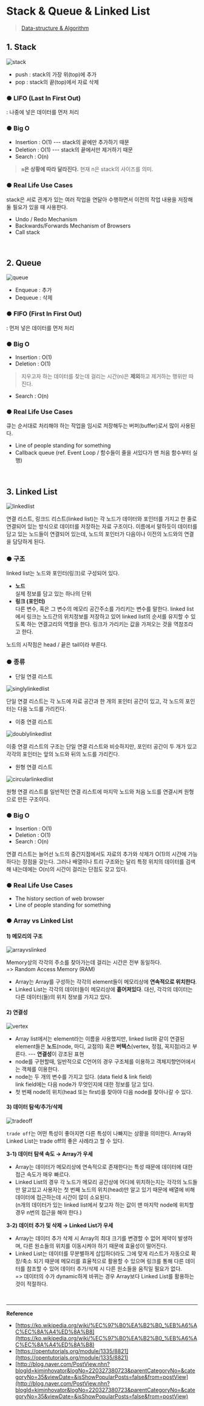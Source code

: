 # Stack & Queue & Linked List

> [Data-structure & Algorithm](https://wayhome25.github.io/cs/2017/04/17/cs-18/)

## 1. Stack

![stack](https://user-images.githubusercontent.com/42695954/60786321-1bc90700-a191-11e9-98ad-dda2eb422cc0.PNG)

* push : stack의 가장 위(top)에 추가
* pop : stack의 끝(top)에서 자료 삭제

### ● LIFO (Last In First Out)
: 나중에 넣은 데이터를 먼저 처리

### ● Big O
- Insertion : O(1)  ---  stack의 끝에만 추가하기 때문 
- Deletion : O(1)  ---  stack의 끝에서만 제거하기 때문
- Search : O(n)
> **`n`은 상황에 따라 달라진다.** 현재 n은 stack의 사이즈를 의미.

### ● Real Life Use Cases

stack은 서로 관계가 있는 여러 작업을 연달아 수행하면서 이전의 작업 내용을 저장해 둘 필요가 있을 때 사용한다.

- Undo / Redo Mechanism
- Backwards/Forwards Mechanism of Browsers
- Call stack

&nbsp; 

## 2. Queue

![queue](https://user-images.githubusercontent.com/42695954/60787353-82035900-a194-11e9-8e91-4368f7e8731d.PNG)

* Enqueue : 추가
* Dequeue : 삭제

### ● FIFO (First In First Out)
: 먼저 넣은 데이터를 먼저 처리

### ● Big O
- Insertion : O(1)
- Deletion : O(1) 
> 지우고자 하는 데이터를 찾는데 걸리는 시간(n)은 **제외**하고 제거하는 행위만 따진다.
- Search : O(n)

### ● Real Life Use Cases

큐는 순서대로 처리해야 하는 작업을 임시로 저장해두는 버퍼(buffer)로서 많이 사용된다.

- Line of people standing for something
- Callback queue (ref. Event Loop / 함수들이 줄을 서있다가 맨 처음 함수부터 실행)

&nbsp; 

## 3. Linked List

![linkedlist](https://user-images.githubusercontent.com/42695954/60786342-34d1b800-a191-11e9-80bb-5c973b3496fb.PNG)

연결 리스트, 링크드 리스트(linked list)는 각 노드가 데이터와 포인터를 가지고 한 줄로 연결되어 있는 방식으로 데이터를 저장하는 자료 구조이다. 이름에서 말하듯이 데이터를 담고 있는 노드들이 연결되어 있는데, 노드의 포인터가 다음이나 이전의 노드와의 연결을 담당하게 된다.

### ● 구조
linked list는 노드와 포인터(링크)로 구성되어 있다.  
- **노드**  
실제 정보를 담고 있는 하나의 단위
- **링크 (포인터)**  
다른 변수, 혹은 그 변수의 메모리 공간주소를 가리키는 변수를 말한다. linked list에서 링크는 노드간의 위치정보를 저장하고 있어 linked list의 순서를 유지할 수 있도록 하는 연결고리의 역할을 한다. 링크가 가리키는 값을 가져오는 것을 역참조라고 한다.  

노드의 시작점은 head / 끝은 tail이라 부른다.

### ● 종류
* 단일 연결 리스트  

![singlylinkedlist](https://user-images.githubusercontent.com/42695954/60786362-4915b500-a191-11e9-9ac6-74b8e7c5213d.PNG)

단일 연결 리스트는 각 노드에 자료 공간과 한 개의 포인터 공간이 있고, 각 노드의 포인터는 다음 노드를 가리킨다.

* 이중 연결 리스트  

![doublylinkedlist](https://user-images.githubusercontent.com/42695954/60786378-5632a400-a191-11e9-84ee-1825feb22e02.PNG)

이중 연결 리스트의 구조는 단일 연결 리스트와 비슷하지만, 포인터 공간이 두 개가 있고 각각의 포인터는 앞의 노드와 뒤의 노드를 가리킨다.

* 원형 연결 리스트  

![circularlinkedlist](https://user-images.githubusercontent.com/42695954/60786394-634f9300-a191-11e9-8ec6-60862bdbab21.PNG)

원형 연결 리스트를 일반적인 연결 리스트에 마지막 노드와 처음 노드를 연결시켜 원형으로 만든 구조이다.

### ● Big O
- Insertion : O(1)
- Deletion : O(1)
- Search : O(n)

연결 리스트는 늘어선 노드의 중간지점에서도 자료의 추가와 삭제가 O(1)의 시간에 가능하다는 장점을 갖는다. 그러나 배열이나 트리 구조와는 달리 특정 위치의 데이터를 검색해 내는데에는 O(n)의 시간이 걸리는 단점도 갖고 있다.

### ● Real Life Use Cases

- The history section of web browser
- Line of people standing for something

### ● Array vs Linked List

#### 1) 메모리의 구조

![arrayvslinked](https://user-images.githubusercontent.com/42695954/60788133-f212de80-a196-11e9-9158-8273bd0522ca.PNG)

Memory상의 각각의 주소를 찾아가는데 걸리는 시간은 전부 동일하다.  
=> Random Access Memory (RAM)  

* Array는 Array를 구성하는 각각의 element들이 메모리상에 **연속적으로 위치한다**.
* Linked List는 각각의 데이터들이 메모리상에 **흩어져있다**. 대신, 각각의 데이터는 다른 데이터(들)의 위치 정보를 가지고 있다.

#### 2) 연결성

![vertex](https://user-images.githubusercontent.com/42695954/60788514-dfe57000-a197-11e9-8bc5-644c47e4f29f.PNG)

* Array list에서는 element라는 이름을 사용했지만, linked list와 같이 연결된 element들은 **노드**(node, 마디, 교점의) 혹은 **버텍스**(vertex, 정점, 꼭지점)라고 부른다. --- **연결성**이 강조된 표현
* node를 구현할때, 일반적으로 C언어의 경우 구조체를 이용하고 객체지향언어에서는 객체를 이용한다.
* node는 두 개의 변수를 가지고 있다. (data field & link field)  
link field에는 다음 node가 무엇인지에 대한 정보를 담고 있다. 
* 첫 번째 node의 위치(head 또는 first)를 찾아야 다음 node를 찾아나갈 수 있다.

#### 3) 데이터 탐색/추가/삭제

![tradeoff](https://user-images.githubusercontent.com/42695954/60789805-f17c4700-a19a-11e9-941d-68de27324c0d.PNG)

`trade off`는 어떤 특성이 좋아지면 다른 특성이 나빠지는 상황을 의미한다. Array와 Linked List는 trade off의 좋은 사례라고 할 수 있다.

**3-1) 데이터 탐색 속도 → Array가 우세**  
* Array는 데이터가 메모리상에 연속적으로 존재한다는 특성 때문에 데이터에 대한 접근 속도가 매우 빠르다.
* Linked List의 경우 각 노드가 메모리 공간상에 어디에 위치하는지는 각각의 노드들만 알고있고 사용자는 첫 번째 노드의 위치(head)만 알고 있기 때문에 배열에 비해 데이터에 접근하는데 시간이 많이 소요된다.  
(n개의 데이터가 있는 linked list에서 찾고자 하는 값이 맨 마지막 node에 위치할 경우 n번의 접근을 해야 한다.)

**3-2) 데이터 추가 및 삭제 → Linked List가 우세**  
* Array는 데이터 추가 삭제 시 Array의 최대 크기를 변경할 수 없어 제약이 발생하며,  다른 원소들의 위치를 이동시켜야 하기 때문에 효율성이 떨어진다.
* Linked List는 데이터를 무분별하게 삽입하더라도 그에 맞게 리스트가 자동으로 확장/축소 되기 때문에 메모리를 효율적으로 활용할 수 있으며 링크를 통해 다른 데이터를 참조할 수 있어 데이터 추가/삭제 시 다른 원소들을 움직일 필요가 없다.  
=> 데이터의 수가 dynamic하게 바뀌는 경우 Array보다 Linked List를 활용하는것이 적절하다.

&nbsp; 

---

**Reference**  

* [https://ko.wikipedia.org/wiki/%EC%97%B0%EA%B2%B0_%EB%A6%AC%EC%8A%A4%ED%8A%B8](https://ko.wikipedia.org/wiki/%EC%97%B0%EA%B2%B0_%EB%A6%AC%EC%8A%A4%ED%8A%B8)
* [https://opentutorials.org/module/1335/8821](https://opentutorials.org/module/1335/8821)
* [http://blog.naver.com/PostView.nhn?blogId=kiminhovator&logNo=220327380723&parentCategoryNo=&categoryNo=35&viewDate=&isShowPopularPosts=false&from=postView](http://blog.naver.com/PostView.nhn?blogId=kiminhovator&logNo=220327380723&parentCategoryNo=&categoryNo=35&viewDate=&isShowPopularPosts=false&from=postView)
